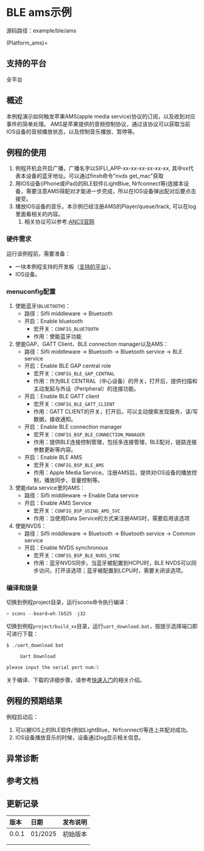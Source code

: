# BLE ams示例

源码路径：example/ble/ams

(Platform_ams)=
## 支持的平台
<!-- 支持哪些板子和芯片平台 -->
全平台

## 概述
<!-- 例程简介 -->
本例程演示如何触发苹果AMS(apple media service)协议的订阅，以及收到对应事件的简单处理。
AMS是苹果提供的音频控制协议，通过该协议可以获取当前IOS设备的音频播放状态，以及控制音乐播放、暂停等。


## 例程的使用
<!-- 说明如何使用例程，比如连接哪些硬件管脚观察波形，编译和烧写可以引用相关文档。
对于rt_device的例程，还需要把本例程用到的配置开关列出来，比如PWM例程用到了PWM1，需要在onchip菜单里使能PWM1 -->
1. 例程开机会开启广播，广播名字以SIFLI_APP-xx-xx-xx-xx-xx-xx, 其中xx代表本设备的蓝牙地址。可以通过finsh命令"nvds get_mac"获取
2. 用IOS设备(iPhone或iPad)的BLE软件(LightBlue, Nrfconnect等)连接本设备，需要注意AMS得配对才能进一步完成，所以在IOS设备弹出配对后要点击接受。
3. 播放IOS设备的音乐，本示例已经注册AMS的Player/queue/track, 可以在log里面看相关的内容。
    1) 相关协议可以参考:[ANCS官网](https://developer.apple.com/library/archive/documentation/CoreBluetooth/Reference/AppleMediaService_Reference/Specification/Specification.html)


### 硬件需求
运行该例程前，需要准备：
+ 一块本例程支持的开发板（[支持的平台](#Platform_ams)）。
+ IOS设备。

### menuconfig配置
1. 使能蓝牙(`BLUETOOTH`)：
    - 路径：Sifli middleware → Bluetooth
    - 开启：Enable bluetooth
        - 宏开关：`CONFIG_BLUETOOTH`
        - 作用：使能蓝牙功能
2. 使能GAP、GATT Client、BLE connection manager以及AMS：
    - 路径：Sifli middleware → Bluetooth → Bluetooth service → BLE service
    - 开启：Enable BLE GAP central role
        - 宏开关：`CONFIG_BLE_GAP_CENTRAL`
        - 作用：作为BLE CENTRAL（中心设备）的开关，打开后，提供扫描和主动发起与外设（Peripheral）的连接功能。
    - 开启：Enable BLE GATT client
        - 宏开关：`CONFIG_BLE_GATT_CLIENT`
        - 作用：GATT CLIENT的开关，打开后，可以主动搜索发现服务，读/写数据，接收通知。
    - 开启：Enable BLE connection manager
        - 宏开关：`CONFIG_BSP_BLE_CONNECTION_MANAGER`
        - 作用：提供BLE连接控制管理，包括多连接管理，BLE配对，链路连接参数更新等内容。
    - 开启：Enable BLE AMS
        - 宏开关：`CONFIG_BSP_BLE_AMS`
        - 作用：Apple Media Service，注册AMS后，提供对iOS设备的播放控制，播放同步，音量控制等。
3. 使能data service里的AMS：
    - 路径：Sifli middleware → Enable Data service
    - 开启：Enable AMS Service
        - 宏开关：`CONFIG_BSP_USING_AMS_SVC`
        - 作用：当使用Data Service的方式来注册AMS时，需要启用该选项
4. 使能NVDS：
    - 路径：Sifli middleware → Bluetooth → Bluetooth service → Common service
    - 开启：Enable NVDS synchronous
        - 宏开关：`CONFIG_BSP_BLE_NVDS_SYNC`
        - 作用：蓝牙NVDS同步。当蓝牙被配置到HCPU时，BLE NVDS可以同步访问，打开该选项；蓝牙被配置到LCPU时，需要关闭该选项。

### 编译和烧录
切换到例程project目录，运行scons命令执行编译：
```c
> scons --board=eh-lb525 -j32
```
切换到例程`project/build_xx`目录，运行`uart_download.bat`，按提示选择端口即可进行下载：
```c
$ ./uart_download.bat

     Uart Download

please input the serial port num:5
```
关于编译、下载的详细步骤，请参考[快速入门](/quickstart/get-started.md)的相关介绍。

## 例程的预期结果
<!-- 说明例程运行结果，比如哪几个灯会亮，会打印哪些log，以便用户判断例程是否正常运行，运行结果可以结合代码分步骤说明 -->
例程启动后：
1. 可以被IOS上的BLE软件(例如LightBlue，Nrfconnect)等连上并配对成功。
2. IOS设备播放音乐的时候，设备通过log显示相关信息。

## 异常诊断


## 参考文档
<!-- 对于rt_device的示例，rt-thread官网文档提供的较详细说明，可以在这里添加网页链接，例如，参考RT-Thread的[RTC文档](https://www.rt-thread.org/document/site/#/rt-thread-version/rt-thread-standard/programming-manual/device/rtc/rtc) -->

## 更新记录
|版本 |日期   |发布说明 |
|:---|:---|:---|
|0.0.1 |01/2025 |初始版本 |
| | | |
| | | |
